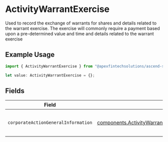 # ActivityWarrantExercise

Used to record the exchange of warrants for shares and details related to the warrant exercise. The exercise will commonly require a payment based upon a pre-determined value and time and details related to the warrant exercise

## Example Usage

```typescript
import { ActivityWarrantExercise } from "@apexfintechsolutions/ascend-sdk/models/components";

let value: ActivityWarrantExercise = {};
```

## Fields

| Field                                                                                                                                                      | Type                                                                                                                                                       | Required                                                                                                                                                   | Description                                                                                                                                                |
| ---------------------------------------------------------------------------------------------------------------------------------------------------------- | ---------------------------------------------------------------------------------------------------------------------------------------------------------- | ---------------------------------------------------------------------------------------------------------------------------------------------------------- | ---------------------------------------------------------------------------------------------------------------------------------------------------------- |
| `corporateActionGeneralInformation`                                                                                                                        | [components.ActivityWarrantExerciseCorporateActionGeneralInformation](../../models/components/activitywarrantexercisecorporateactiongeneralinformation.md) | :heavy_minus_sign:                                                                                                                                         | Common fields for corporate actions                                                                                                                        |